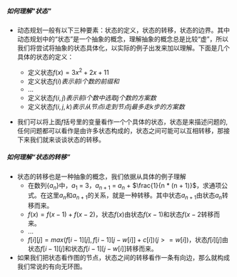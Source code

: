 ##### 如何理解"状态"

- 动态规划一般有以下三种要素：状态的定义，状态的转移，状态的边界。其中动态规划中的“状态”是一个抽象的概念，理解抽象的概念总是比较“虚”，所以我们将尝试将抽象的状态具体化，以实际的例子出发来加以理解。下面是几个具体的状态的定义：
  - 定义状态$f(x) = 3x^2 + 2x + 11$
  - 定义状态$f(i)表示前i个数的前缀和$
  - ...
  - 定义状态$f(i, j)表示前i个数中选取j个数的方案数$
  - 定义状态$f(i, j, k)表示从节点i走到节点j最多走k步的方案数$

- 我们可以将上面$f$括号里的变量看作一个个具体的状态，状态是来描述问题的, 任何问题都可以看作是由许多状态构成的，状态之间可能可以互相转移，那接下来我们就来谈谈状态的转移。

##### 如何理解“状态的转移”

- 状态的转移也是一种抽象的概念，我们依据从具体的例子理解
  - 在数列{$a_n$}中，$a_1$ = 3，$a_{n+1}$ = $a_n$ + $\frac{1}{n * (n + 1)}$，求通项公式。在这里${a_n}$和${a_{n + 1}}$的关系，就是一种转移。其中状态${a_{n + 1}}$由状态$a_n$转移而来。
  - $f(x) = f(x - 1) + f(x - 2)$，状态$f(x)$由状态$f(x - 1)$和状态$f(x - 2$转移而来。
  - ...
  - $f[i][j]=max(f[i−1][j],f[i−1][j−w[i]]+c[i])(j>=w[i])$，状态$f[i][j]$由状态$f[i−1][j]$和状态$f[i−1][j−w[i]]$转移而来。
- 如果我们把状态看作图的节点，状态之间的转移看作一条有向边，那么就构成我们常说的有向无环图。

